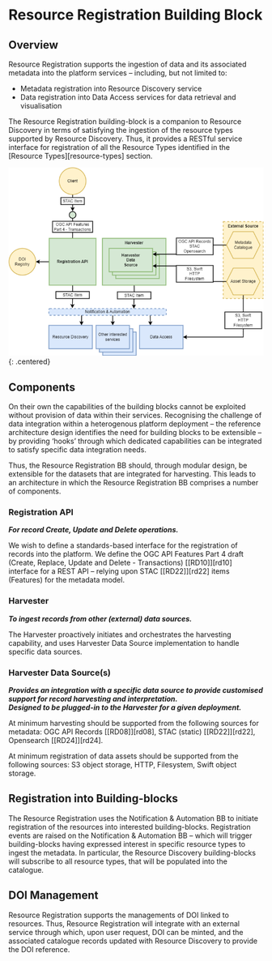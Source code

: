 # Resource Registration Building Block

## Overview

Resource Registration supports the ingestion of data and its associated metadata into the platform services – including, but not limited to:

*	Metadata registration into Resource Discovery service
*	Data registration into Data Access services for data retrieval and visualisation

The Resource Registration building-block is a companion to Resource Discovery in terms of satisfying the ingestion of the resource types supported by Resource Discovery. Thus, it provides a RESTful service interface for registration of all the Resource Types identified in the [Resource Types][resource-types] section.

![Resource Registration](diagrams/resource-registration.drawio.png){: .centered}

## Components

On their own the capabilities of the building blocks cannot be exploited without provision of data within their services. Recognising the challenge of data integration within a heterogenous platform deployment – the reference architecture design identifies the need for building blocks to be extensible – by providing ‘hooks’ through which dedicated capabilities can be integrated to satisfy specific data integration needs.

Thus, the Resource Registration BB should, through modular design, be extensible for the datasets that are integrated for harvesting. This leads to an architecture in which the Resource Registration BB comprises a number of components.

### Registration API

**_For record Create, Update and Delete operations._**

We wish to define a standards-based interface for the registration of records into the platform. We define the OGC API Features Part 4 draft (Create, Replace, Update and Delete - Transactions) [[RD10]][rd10] interface for a REST API – relying upon STAC [[RD22]][rd22] items (Features) for the metadata model.

### Harvester

**_To ingest records from other (external) data sources._**

The Harvester proactively initiates and orchestrates the harvesting capability, and uses Harvester Data Source implementation to handle specific data sources.

### Harvester Data Source(s)

**_Provides an integration with a specific data source to provide customised support for record harvesting and interpretation.<br>
Designed to be plugged-in to the Harvester for a given deployment._**

At minimum harvesting should be supported from the following sources for metadata: OGC API Records [[RD08]][rd08], STAC (static) [[RD22]][rd22], Opensearch [[RD24]][rd24].

At minimum registration of data assets should be supported from the following sources: S3 object storage, HTTP, Filesystem, Swift object storage.

## Registration into Building-blocks

The Resource Registration uses the Notification & Automation BB to initiate registration of the resources into interested building-blocks. Registration events are raised on the Notification & Automation BB – which will trigger building-blocks having expressed interest in specific resource types to ingest the metadata. In particular, the Resource Discovery building-blocks will subscribe to all resource types, that will be populated into the catalogue.

## DOI Management

Resource Registration supports the managements of DOI linked to resources. Thus, Resource Registration will integrate with an external service through which, upon user request, DOI can be minted, and the associated catalogue records updated with Resource Discovery to provide the DOI reference.
